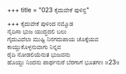 +++
title = "023 ಕೈದುವೇಕೆ ಪುಳಿನ್ದ"

+++
ಕೈದುವೇಕೆ ಪುಳಿಂದ ನಮ್ಮೊಡ  
ನೈದಿಸಾ ಭುಜ ಯುದ್ಧದಲಿ ಬಲು  
ಗೈದುವಿದೆಲಾ ಮುಷ್ಟಿ ನಿನಗದುಪಾಯ ಚೊಕ್ಕೆಯವ   
ಕಾಯ್ದುಕೊಳ್ಳನುವಾಗು ನಿನ್ನವ  
ರೈದಿ ನೋಡಲಿಯೆನುತ ಭುಜವನು        
ಹೊಯ್ದು ನಿಂದನು ಪಾರ್ಥನುರೆ ಬೆರಗಾಗೆ ಭೂತಗಣ     ॥23॥